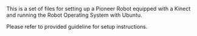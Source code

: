 This is a set of files for setting up a Pioneer Robot equipped with a Kinect and running the Robot Operating System with Ubuntu.

Please refer to provided guideline for setup instructions.
